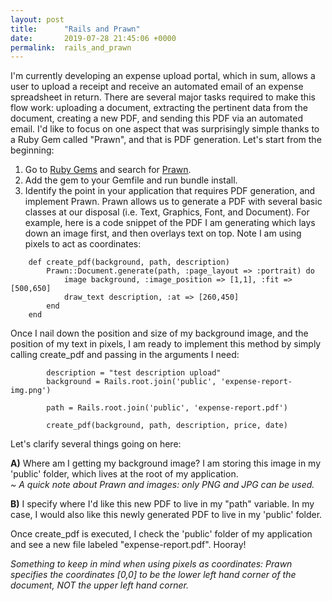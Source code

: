 ```yaml
---
layout: post
title:      "Rails and Prawn"
date:       2019-07-28 21:45:06 +0000
permalink:  rails_and_prawn
---
```



I'm currently developing an expense upload portal, which in sum, allows a user to upload a receipt and receive an automated email of an expense spreadsheet in return.  There are several major tasks required to make this flow work: uploading a document, extracting the pertinent data from the document, creating a new PDF, and sending this PDF via an automated email.  I'd like to focus on one aspect that was surprisingly simple thanks to a Ruby Gem called "Prawn", and that is PDF generation.  Let's start from the beginning:

1) Go to [Ruby Gems](https://rubygems.org/) and search for [Prawn](https://rubygems.org/gems/prawn).
2) Add the gem to your Gemfile and run bundle install.
3) Identify the point in your application that requires PDF generation, and implement Prawn.  Prawn allows us to generate a PDF with several basic classes at our disposal (i.e. Text, Graphics, Font, and Document).  For example, here is a code snippet of the PDF I am generating which lays down an image first, and then overlays text on top.  Note I am using pixels to act as coordinates:

```
  	def create_pdf(background, path, description)
  		Prawn::Document.generate(path, :page_layout => :portrait) do
  			image background, :image_position => [1,1], :fit => [500,650]
  			draw_text description, :at => [260,450]
  		end
  	end
```

Once I nail down the position and size of my background image, and the position of my text in pixels, I am ready to implement this method by simply calling create_pdf and passing in the arguments I need:

```
    	description = "test description upload"
    	background = Rails.root.join('public', 'expense-report-img.png')
			
    	path = Rails.root.join('public', 'expense-report.pdf')
			
    	create_pdf(background, path, description, price, date)
```

Let's clarify several things going on here:

**A)** Where am I getting my background image?  I am storing this image in my 'public' folder, which lives at the root of my application.  
*~ A quick note about Prawn and images: only PNG and JPG can be used.*

**B)** I specify where I'd like this new PDF to live in my "path" variable.  In my case, I would also like this newly generated PDF to live in my 'public' folder.

Once create_pdf is executed, I check the 'public' folder of my application and see a new file labeled "expense-report.pdf".  Hooray!

*Something to keep in mind when using pixels as coordinates:  Prawn specifies the coordinates [0,0] to be the lower left hand corner of the document, NOT the upper left hand corner.*
